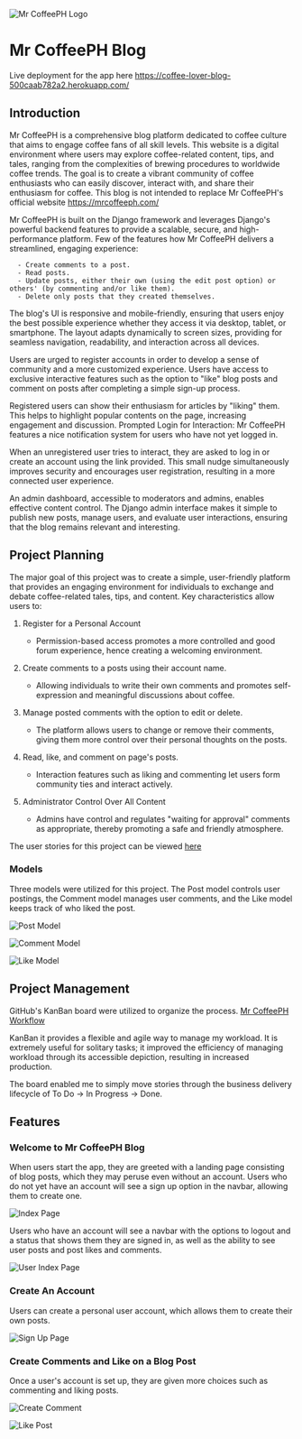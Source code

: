 ![Mr CoffeePH Logo](static/images/mrcoffee.jpg)
# Mr CoffeePH Blog

Live deployment for the app here https://coffee-lover-blog-500caab782a2.herokuapp.com/

## Introduction

Mr CoffeePH is a comprehensive blog platform dedicated to coffee culture that aims to engage coffee fans of all skill levels. This website is a digital environment where users may explore coffee-related content, tips, and tales, ranging from the complexities of brewing procedures to worldwide coffee trends. The goal is to create a vibrant community of coffee enthusiasts who can easily discover, interact with, and share their enthusiasm for coffee. This blog is not intended to replace Mr CoffeePH's official website https://mrcoffeeph.com/

Mr CoffeePH is built on the Django framework and leverages Django's powerful backend features to provide a scalable, secure, and high-performance platform. Few of the features how Mr CoffeePH delivers a streamlined, engaging experience:

      - Create comments to a post.
      - Read posts.
      - Update posts, either their own (using the edit post option) or others' (by commenting and/or like them).
      - Delete only posts that they created themselves.

The blog's UI is responsive and mobile-friendly, ensuring that users enjoy the best possible experience whether they access it via desktop, tablet, or smartphone. The layout adapts dynamically to screen sizes, providing for seamless navigation, readability, and interaction across all devices.

Users are urged to register accounts in order to develop a sense of community and a more customized experience. Users have access to exclusive interactive features such as the option to "like" blog posts and comment on posts after completing a simple sign-up process.

Registered users can show their enthusiasm for articles by "liking" them. This helps to highlight popular contents on the page, increasing engagement and discussion.
Prompted Login for Interaction: Mr CoffeePH features a nice notification system for users who have not yet logged in.

When an unregistered user tries to interact, they are asked to log in or create an account using the link provided. This small nudge simultaneously improves security and encourages user registration, resulting in a more connected user experience.

An admin dashboard, accessible to moderators and admins, enables effective content control. The Django admin interface makes it simple to publish new posts, manage users, and evaluate user interactions, ensuring that the blog remains relevant and interesting.


## Project Planning

The major goal of this project was to create a simple, user-friendly platform that provides an engaging environment for individuals to exchange and debate coffee-related tales, tips, and content. Key characteristics allow users to:

1. Register for a Personal Account
      - Permission-based access promotes a more controlled and good forum experience, hence creating a welcoming environment.

2. Create comments to a posts using their account name.
      - Allowing individuals to write their own comments and promotes self-expression and meaningful discussions about coffee.

3. Manage posted comments with the option to edit or delete.
      - The platform allows users to change or remove their comments, giving them more control over their personal thoughts on the posts.

4. Read, like, and comment on page's posts.
      - Interaction features such as liking and commenting let users form community ties and interact actively.

5. Administrator Control Over All Content
      - Admins have control and regulates "waiting for approval" comments as appropriate, thereby promoting a safe and friendly atmosphere.


The user stories for this project can be viewed [here](https://github.com/users/GNaces/projects/5)

### Models

Three models were utilized for this project. The Post model controls user postings, the Comment model manages user comments, and the Like model keeps track of who liked the post.

![Post Model](assets/images/post_model.jpg)

![Comment Model](assets/images/comment_model.jpg)

![Like Model](assets/images/like_model.jpg)


## Project Management

GitHub's KanBan board were utilized to organize the process. [Mr CoffeePH Workflow](https://github.com/users/GNaces/projects/5)

KanBan it provides a flexible and agile way to manage my workload. It is extremely useful for solitary tasks; it improved the efficiency of managing workload through its accessible depiction, resulting in increased production.

The board enabled me to simply move stories through the business delivery lifecycle of To Do -> In Progress -> Done.

## Features

### Welcome to Mr CoffeePH Blog

When users start the app, they are greeted with a landing page consisting of blog posts, which they may peruse even without an account. 
Users who do not yet have an account will see a sign up option in the navbar, allowing them to create one.

![Index Page](assets/images/index_page.jpg)

Users who have an account will see a navbar with the options to logout and a status that shows them they are signed in, as well as the ability to see user posts and post likes and comments.

![User Index Page](assets/images/index_page_user.jpg)

### Create An Account

Users can create a personal user account, which allows them to create their own posts. 

![Sign Up Page](assets/images/sign_up.jpg)

### Create Comments and Like on a Blog Post

Once a user's account is set up, they are given more choices such as commenting and liking posts. 

![Create Comment](assets/images/create_comments.jpg)

![Like Post](assets/images/like_post.jpg)

